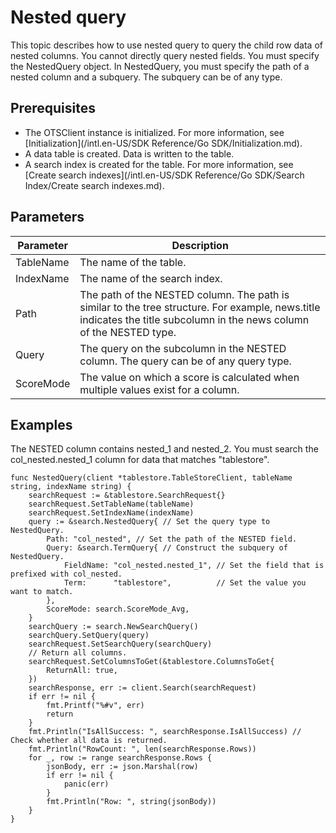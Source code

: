 # Nested query

This topic describes how to use nested query to query the child row data of nested columns. You cannot directly query nested fields. You must specify the NestedQuery object. In NestedQuery, you must specify the path of a nested column and a subquery. The subquery can be of any type.

## Prerequisites

-   The OTSClient instance is initialized. For more information, see [Initialization](/intl.en-US/SDK Reference/Go SDK/Initialization.md).
-   A data table is created. Data is written to the table.
-   A search index is created for the table. For more information, see [Create search indexes](/intl.en-US/SDK Reference/Go SDK/Search Index/Create search indexes.md).

## Parameters

|Parameter|Description|
|---------|-----------|
|TableName|The name of the table.|
|IndexName|The name of the search index.|
|Path|The path of the NESTED column. The path is similar to the tree structure. For example, news.title indicates the title subcolumn in the news column of the NESTED type.|
|Query|The query on the subcolumn in the NESTED column. The query can be of any query type.|
|ScoreMode|The value on which a score is calculated when multiple values exist for a column.|

## Examples

The NESTED column contains nested\_1 and nested\_2. You must search the col\_nested.nested\_1 column for data that matches "tablestore".

```
func NestedQuery(client *tablestore.TableStoreClient, tableName string, indexName string) {
    searchRequest := &tablestore.SearchRequest{}
    searchRequest.SetTableName(tableName)
    searchRequest.SetIndexName(indexName)
    query := &search.NestedQuery{ // Set the query type to NestedQuery.
        Path: "col_nested", // Set the path of the NESTED field.
        Query: &search.TermQuery{ // Construct the subquery of NestedQuery.
            FieldName: "col_nested.nested_1", // Set the field that is prefixed with col_nested.
            Term:      "tablestore",          // Set the value you want to match.
        },
        ScoreMode: search.ScoreMode_Avg,
    }
    searchQuery := search.NewSearchQuery()
    searchQuery.SetQuery(query)
    searchRequest.SetSearchQuery(searchQuery)
    // Return all columns.
    searchRequest.SetColumnsToGet(&tablestore.ColumnsToGet{
        ReturnAll: true,
    })
    searchResponse, err := client.Search(searchRequest)
    if err != nil {
        fmt.Printf("%#v", err)
        return
    }
    fmt.Println("IsAllSuccess: ", searchResponse.IsAllSuccess) // Check whether all data is returned.
    fmt.Println("RowCount: ", len(searchResponse.Rows))
    for _, row := range searchResponse.Rows {
        jsonBody, err := json.Marshal(row)
        if err != nil {
            panic(err)
        }
        fmt.Println("Row: ", string(jsonBody))
    }
}
```

